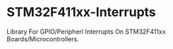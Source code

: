 # STM32F411xx-Interrupts

Library For GPIO/Peripherl Interrupts On STM32F411xx Boards/Microcontrollers.
